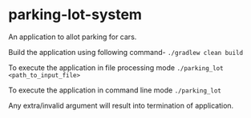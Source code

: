 # parking-lot-system
An application to allot parking for cars.

Build the application using following command-
`./gradlew clean build`

To execute the application in file processing mode
`./parking_lot <path_to_input_file>`

To execute the application in command line mode
`./parking_lot`

Any extra/invalid argument will result into termination of application.